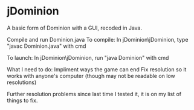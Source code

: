 # jDominion
A basic form of Dominion with a GUI, recoded in Java. 

Compile and run Dominion.java
To compile:
  In jDominion\jDominion, type "javac Dominion.java" with cmd
  
To launch:
  In jDominion\jDominion, run "java Dominion" with cmd

What I need to do: 
  Impliment ways the game can end
  Fix resolution so it works with anyone's computer (though may not be readable on low resolutions)
  
Further resolution problems since last time I tested it, it is on my list of things to fix.
